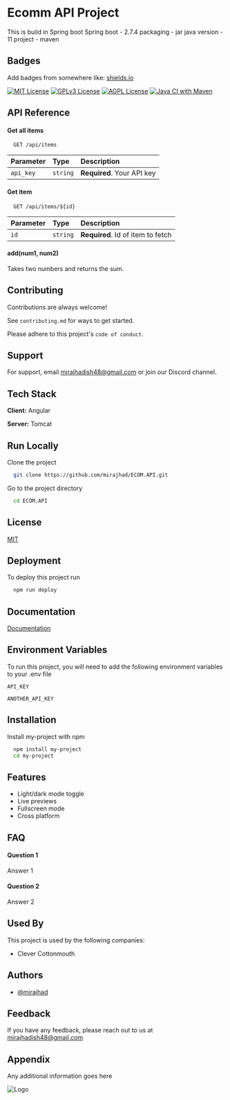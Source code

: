 
# Ecomm API Project

This is build in Spring boot
Spring boot - 2.7.4 packaging - jar java version - 11 project - maven


## Badges

Add badges from somewhere like: [shields.io](https://shields.io/)

[![MIT License](https://img.shields.io/badge/License-MIT-green.svg)](https://choosealicense.com/licenses/mit/)
[![GPLv3 License](https://img.shields.io/badge/License-GPL%20v3-yellow.svg)](https://opensource.org/licenses/)
[![AGPL License](https://img.shields.io/badge/license-AGPL-blue.svg)](http://www.gnu.org/licenses/agpl-3.0)
[![Java CI with Maven](https://github.com/mirajhad/ECOM.API/actions/workflows/maven.yml/badge.svg)](https://github.com/mirajhad/ECOM.API/actions/workflows/maven.yml)


## API Reference

#### Get all items

```http
  GET /api/items
```

| Parameter | Type     | Description                |
| :-------- | :------- | :------------------------- |
| `api_key` | `string` | **Required**. Your API key |

#### Get item

```http
  GET /api/items/${id}
```

| Parameter | Type     | Description                       |
| :-------- | :------- | :-------------------------------- |
| `id`      | `string` | **Required**. Id of item to fetch |

#### add(num1, num2)

Takes two numbers and returns the sum.


## Contributing

Contributions are always welcome!

See `contributing.md` for ways to get started.

Please adhere to this project's `code of conduct`.


## Support

For support, email mirajhadish48@gmail.com or join our Discord channel.


## Tech Stack

**Client:** Angular

**Server:** Tomcat


## Run Locally

Clone the project

```bash
  git clone https://github.com/mirajhad/ECOM.API.git
```

Go to the project directory

```bash
  cd ECOM.API
```



## License

[MIT](https://choosealicense.com/licenses/mit/)


## Deployment

To deploy this project run

```bash
  npm run deploy
```


## Documentation

[Documentation](https://linktodocumentation)


## Environment Variables

To run this project, you will need to add the following environment variables to your .env file

`API_KEY`

`ANOTHER_API_KEY`


## Installation

Install my-project with npm

```bash
  npm install my-project
  cd my-project
```
    
## Features

- Light/dark mode toggle
- Live previews
- Fullscreen mode
- Cross platform


## FAQ

#### Question 1

Answer 1

#### Question 2

Answer 2


## Used By

This project is used by the following companies:

- Clever Cottonmouth


## Authors

- [@mirajhad](https://www.github.com/octokatherine)


## Feedback

If you have any feedback, please reach out to us at mirajhadish48@gmail.com


## Appendix

Any additional information goes here


![Logo](https://dev-to-uploads.s3.amazonaws.com/uploads/articles/th5xamgrr6se0x5ro4g6.png)

